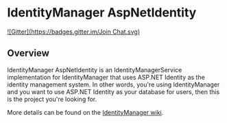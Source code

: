 IdentityManager AspNetIdentity
===========================================
[![Gitter](https://badges.gitter.im/Join Chat.svg)](https://gitter.im/IdentityManager/IdentityManager?utm_source=badge&utm_medium=badge&utm_campaign=pr-badge&utm_content=badge)

## Overview ##

IdentityManager AspNetIdentity is an IdentityManagerService implementation for IdentityManager that uses ASP.NET Identity as the identity management system. In other words, you're using IdentityManager and you want to use ASP.NET Identity as your database for users, then this is the project you're looking for.

More details can be found on the [IdentityManager wiki](https://github.com/IdentityManager/IdentityManager/wiki).
